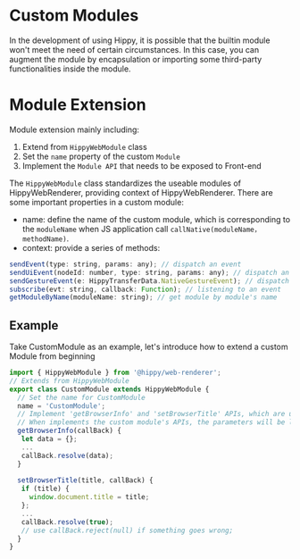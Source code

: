 # Custom Modules

In the development of using Hippy, it is possible that the builtin module won't meet the need of certain circumstances. In this case, you can augment the module by encapsulation or importing some third-party functionalities inside the module.

# Module Extension

Module extension mainly including:

1. Extend from `HippyWebModule` class
2. Set the `name` property of the custom `Module`
3. Implement the `Module API` that needs to be exposed to Front-end

The `HippyWebModule` class standardizes the useable modules of HippyWebRenderer, providing context of HippyWebRenderer. There are some important properties in a custom module:

* name: define the name of the custom module, which is corresponding to the `moduleName` when JS application call `callNative(moduleName，methodName)`.
* context: provide a series of methods:
  
```javascript
sendEvent(type: string, params: any); // dispatch an event
sendUiEvent(nodeId: number, type: string, params: any); // dispatch an UI-related event
sendGestureEvent(e: HippyTransferData.NativeGestureEvent); // dispatch an Gesture event
subscribe(evt: string, callback: Function); // listening to an event
getModuleByName(moduleName: string); // get module by module's name
```

## Example

Take CustomModule as an example, let's introduce how to extend a custom Module from beginning

```javascript
import { HippyWebModule } from '@hippy/web-renderer';
// Extends from HippyWebModule
export class CustomModule extends HippyWebModule {
  // Set the name for CustomModule
  name = 'CustomModule';
  // Implement 'getBrowserInfo' and 'setBrowserTitle' APIs, which are used to retrieve the current browser infomation and set the title of browser repectively.
  // When implements the custom module's APIs, the parameters will be like: `function name(arg1,arg2...argn,callBack)`, while all the parameters before the nth one will be the parameters that the application passes into, and the nth parameter will be the callback that passed from application to retrive the return from APIs.
  getBrowserInfo(callBack) {
   let data = {};
   ...
   callBack.resolve(data);
  }
  
  setBrowserTitle(title, callBack) {
   if (title) {
     window.document.title = title;
   };
   ...
   callBack.resolve(true);
   // use callBack.reject(null) if something goes wrong;
  }
}
```
